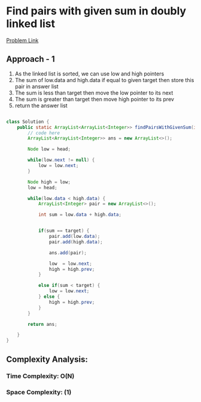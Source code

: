 # Find pairs with given sum in doubly linked list

[Problem Link](https://www.geeksforgeeks.org/problems/find-pairs-with-given-sum-in-doubly-linked-list/1)

## Approach - 1

1. As the linked list is sorted, we can use low and high pointers
2. The sum of low.data and high.data if equal to given target then store this pair in answer list
3. The sum is less than target then move the low pointer to its next
4. The sum is greater than target then move high pointer to its prev
5. return the answer list

```Java

class Solution {
    public static ArrayList<ArrayList<Integer>> findPairsWithGivenSum(int target, Node head) {
        // code here
        ArrayList<ArrayList<Integer>> ans = new ArrayList<>();

        Node low = head;

        while(low.next != null) {
            low = low.next;
        }

        Node high = low;
        low = head;

        while(low.data < high.data) {
            ArrayList<Integer> pair = new ArrayList<>();

            int sum = low.data + high.data;


            if(sum == target) {
                pair.add(low.data);
                pair.add(high.data);

                ans.add(pair);

                low  = low.next;
                high = high.prev;
            }

            else if(sum < target) {
                low = low.next;
            } else {
                high = high.prev;
            }
        }

        return ans;

    }
}

```

## Complexity Analysis:

### Time Complexity: O(N)

### Space Complexity: (1)
